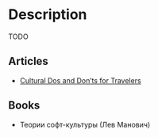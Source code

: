 # Description

TODO


## Articles

- [Cultural Dos and Don’ts for Travelers](https://languagedrops.com/blog/cultural-dos-and-donts-for-travelers?utm_source=leanplum&utm_medium=email&utm_campaign=SummerDrop3)


## Books

- Теории софт-культуры (Лев Манович)
